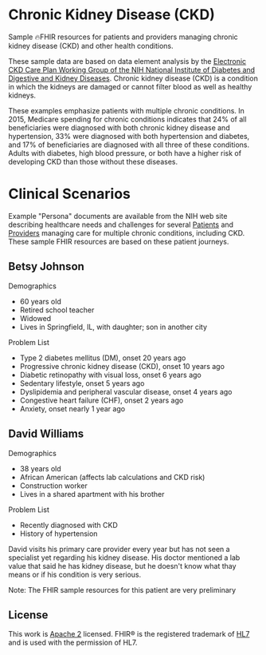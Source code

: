 # Chronic Kidney Disease (CKD)

Sample 🔥FHIR resources for patients and providers managing chronic kidney disease (CKD) and other health conditions.

These sample data are based on data element analysis by the [Electronic CKD Care Plan Working Group of the NIH National Institute of Diabetes and Digestive and Kidney Diseases](https://www.niddk.nih.gov/health-information/communication-programs/nkdep/working-groups/health-information-technology/development-electronic-ckd-care-plan). Chronic kidney disease (CKD) is a condition in which the kidneys are damaged or cannot filter blood as well as healthy kidneys.

These examples emphasize patients with multiple chronic conditions. In 2015, Medicare spending for chronic conditions indicates that 24% of all beneficiaries were diagnosed with both chronic kidney disease and hypertension, 33% were diagnosed with both hypertension and diabetes, and 17% of beneficiaries are diagnosed with all three of these conditions. Adults with diabetes, high blood pressure, or both have a higher risk of developing CKD than those without these diseases.

Clinical Scenarios
===================
Example "Persona" documents are available from the NIH web site describing healthcare needs and challenges for several [Patients](https://www.niddk.nih.gov/-/media/Files/Health-Information/Communication-Programs/NKDEP/Patient_Personas_508.pdf) and [Providers](https://www.niddk.nih.gov/-/media/Files/Health-Information/Communication-Programs/NKDEP/Provider_Personas_508.pdf) managing care for multiple chronic conditions, including CKD. These sample FHIR resources are based on these patient journeys.

Betsy Johnson
-------
Demographics
* 60 years old
* Retired school teacher
* Widowed
* Lives in Springfield, IL, with daughter; son in another city

Problem List
* Type 2 diabetes mellitus (DM), onset 20 years ago
* Progressive chronic kidney disease (CKD), onset 10 years ago
* Diabetic retinopathy with visual loss, onset 6 years ago
* Sedentary lifestyle, onset 5 years ago
* Dyslipidemia and peripheral vascular disease, onset 4 years ago
* Congestive heart failure (CHF), onset 2 years ago
* Anxiety, onset nearly 1 year ago

David Williams
-------
Demographics
* 38 years old
* African American (affects lab calculations and CKD risk)
* Construction worker
* Lives in a shared apartment with his brother

Problem List
* Recently diagnosed with CKD
* History of hypertension

David visits his primary care provider every year but has not seen a specialist yet regarding his kidney disease. His doctor mentioned a lab value that said he has kidney disease, but he doesn't know what thay means or if his condition is very serious.

Note: The FHIR sample resources for this patient are very preliminary

License
-------

This work is [Apache 2](./LICENSE.txt) licensed.
FHIR® is the registered trademark of [HL7][hl7] and is used with the permission of HL7.

[hl7]: http://hl7.org/
